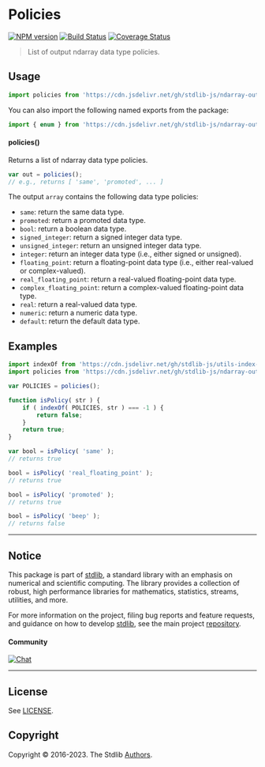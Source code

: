 <!--

@license Apache-2.0

Copyright (c) 2023 The Stdlib Authors.

Licensed under the Apache License, Version 2.0 (the "License");
you may not use this file except in compliance with the License.
You may obtain a copy of the License at

   http://www.apache.org/licenses/LICENSE-2.0

Unless required by applicable law or agreed to in writing, software
distributed under the License is distributed on an "AS IS" BASIS,
WITHOUT WARRANTIES OR CONDITIONS OF ANY KIND, either express or implied.
See the License for the specific language governing permissions and
limitations under the License.

-->

# Policies

[![NPM version][npm-image]][npm-url] [![Build Status][test-image]][test-url] [![Coverage Status][coverage-image]][coverage-url] <!-- [![dependencies][dependencies-image]][dependencies-url] -->

> List of output ndarray data type policies.

<!-- Section to include introductory text. Make sure to keep an empty line after the intro `section` element and another before the `/section` close. -->

<section class="intro">

</section>

<!-- /.intro -->

<!-- Package usage documentation. -->



<section class="usage">

## Usage

```javascript
import policies from 'https://cdn.jsdelivr.net/gh/stdlib-js/ndarray-output-dtype-policies@v0.0.1-deno/mod.js';
```

You can also import the following named exports from the package:

```javascript
import { enum } from 'https://cdn.jsdelivr.net/gh/stdlib-js/ndarray-output-dtype-policies@v0.0.1-deno/mod.js';
```

#### policies()

Returns a list of ndarray data type policies.

```javascript
var out = policies();
// e.g., returns [ 'same', 'promoted', ... ]
```

The output `array` contains the following data type policies:

-   `same`: return the same data type.
-   `promoted`: return a promoted data type.
-   `bool`: return a boolean data type.
-   `signed_integer`: return a signed integer data type.
-   `unsigned_integer`: return an unsigned integer data type.
-   `integer`: return an integer data type (i.e., either signed or unsigned).
-   `floating_point`: return a floating-point data type (i.e., either real-valued or complex-valued).
-   `real_floating_point`: return a real-valued floating-point data type.
-   `complex_floating_point`: return a complex-valued floating-point data type.
-   `real`: return a real-valued data type.
-   `numeric`: return a numeric data type.
-   `default`: return the default data type.

</section>

<!-- /.usage -->

<!-- Package usage notes. Make sure to keep an empty line after the `section` element and another before the `/section` close. -->

<section class="notes">

</section>

<!-- /.notes -->

<!-- Package usage examples. -->

<section class="examples">

## Examples

<!-- eslint no-undef: "error" -->

```javascript
import indexOf from 'https://cdn.jsdelivr.net/gh/stdlib-js/utils-index-of@deno/mod.js';
import policies from 'https://cdn.jsdelivr.net/gh/stdlib-js/ndarray-output-dtype-policies@v0.0.1-deno/mod.js';

var POLICIES = policies();

function isPolicy( str ) {
    if ( indexOf( POLICIES, str ) === -1 ) {
        return false;
    }
    return true;
}

var bool = isPolicy( 'same' );
// returns true

bool = isPolicy( 'real_floating_point' );
// returns true

bool = isPolicy( 'promoted' );
// returns true

bool = isPolicy( 'beep' );
// returns false
```

</section>

<!-- /.examples -->

<!-- Section to include cited references. If references are included, add a horizontal rule *before* the section. Make sure to keep an empty line after the `section` element and another before the `/section` close. -->

<section class="references">

</section>

<!-- /.references -->

<!-- Section for related `stdlib` packages. Do not manually edit this section, as it is automatically populated. -->

<section class="related">

</section>

<!-- /.related -->

<!-- Section for all links. Make sure to keep an empty line after the `section` element and another before the `/section` close. -->


<section class="main-repo" >

* * *

## Notice

This package is part of [stdlib][stdlib], a standard library with an emphasis on numerical and scientific computing. The library provides a collection of robust, high performance libraries for mathematics, statistics, streams, utilities, and more.

For more information on the project, filing bug reports and feature requests, and guidance on how to develop [stdlib][stdlib], see the main project [repository][stdlib].

#### Community

[![Chat][chat-image]][chat-url]

---

## License

See [LICENSE][stdlib-license].


## Copyright

Copyright &copy; 2016-2023. The Stdlib [Authors][stdlib-authors].

</section>

<!-- /.stdlib -->

<!-- Section for all links. Make sure to keep an empty line after the `section` element and another before the `/section` close. -->

<section class="links">

[npm-image]: http://img.shields.io/npm/v/@stdlib/ndarray-output-dtype-policies.svg
[npm-url]: https://npmjs.org/package/@stdlib/ndarray-output-dtype-policies

[test-image]: https://github.com/stdlib-js/ndarray-output-dtype-policies/actions/workflows/test.yml/badge.svg?branch=v0.0.1
[test-url]: https://github.com/stdlib-js/ndarray-output-dtype-policies/actions/workflows/test.yml?query=branch:v0.0.1

[coverage-image]: https://img.shields.io/codecov/c/github/stdlib-js/ndarray-output-dtype-policies/main.svg
[coverage-url]: https://codecov.io/github/stdlib-js/ndarray-output-dtype-policies?branch=main

<!--

[dependencies-image]: https://img.shields.io/david/stdlib-js/ndarray-output-dtype-policies.svg
[dependencies-url]: https://david-dm.org/stdlib-js/ndarray-output-dtype-policies/main

-->

[chat-image]: https://img.shields.io/gitter/room/stdlib-js/stdlib.svg
[chat-url]: https://app.gitter.im/#/room/#stdlib-js_stdlib:gitter.im

[stdlib]: https://github.com/stdlib-js/stdlib

[stdlib-authors]: https://github.com/stdlib-js/stdlib/graphs/contributors

[umd]: https://github.com/umdjs/umd
[es-module]: https://developer.mozilla.org/en-US/docs/Web/JavaScript/Guide/Modules

[deno-url]: https://github.com/stdlib-js/ndarray-output-dtype-policies/tree/deno
[umd-url]: https://github.com/stdlib-js/ndarray-output-dtype-policies/tree/umd
[esm-url]: https://github.com/stdlib-js/ndarray-output-dtype-policies/tree/esm
[branches-url]: https://github.com/stdlib-js/ndarray-output-dtype-policies/blob/main/branches.md

[stdlib-license]: https://raw.githubusercontent.com/stdlib-js/ndarray-output-dtype-policies/main/LICENSE

</section>

<!-- /.links -->
